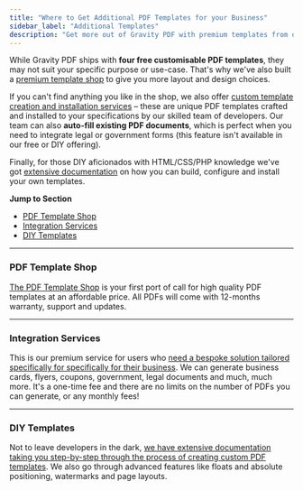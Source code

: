 ```yaml
---
title: "Where to Get Additional PDF Templates for your Business"
sidebar_label: "Additional Templates"
description: "Get more out of Gravity PDF with premium templates from our theme shop, get a bespoke solution from our team or build it yourself with HTML and CSS!"
---
```


While Gravity PDF ships with **four free customisable PDF templates**, they may not suit your specific purpose or use-case. That's why we've also built a [premium template shop](https://gravitypdf.com/shop/) to give you more layout and design choices.

If you can't find anything you like in the shop, we also offer [custom template creation and installation services](https://gravitypdf.com/integration-services/) – these are unique PDF templates crafted and installed to your specifications by our skilled team of developers. Our team can also **auto-fill existing PDF documents**, which is perfect when you need to integrate legal or government forms (this feature isn't available in our free or DIY offering).

Finally, for those DIY aficionados with HTML/CSS/PHP knowledge we've got [extensive documentation](developer-start-customising.md) on how you can build, configure and install your own templates.

**Jump to Section**

* [PDF Template Shop](#template-shop)
* [Integration Services](#integration-services)
* [DIY Templates](#diy-templates)

---

### PDF Template Shop

[The PDF Template Shop](https://gravitypdf.com/shop/) is your first port of call for high quality PDF templates at an affordable price. All PDFs will come with 12-months warranty, support and updates.

---

### Integration Services

This is our premium service for users who [need a bespoke solution tailored specifically for specifically for their business](https://gravitypdf.com/integration-services/). We can generate business cards, flyers, coupons, government, legal documents and much, much more. It's a one-time fee and there are no limits on the number of PDFs you can generate, or any monthly fees!

---

### DIY Templates

Not to leave developers in the dark, [we have extensive documentation taking you step-by-step through the process of creating custom PDF templates](developer-start-customising.md). We also go through advanced features like floats and absolute positioning, watermarks and page layouts.